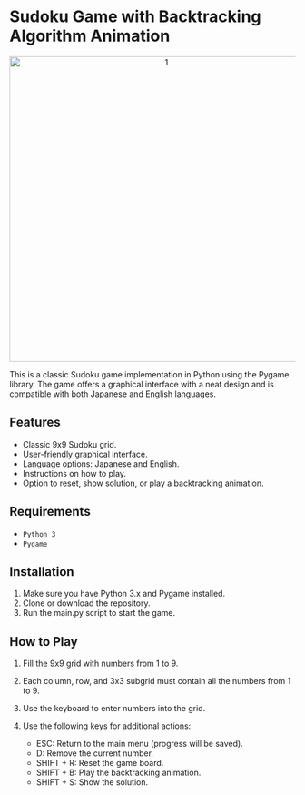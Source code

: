 # Sudoku Game with Backtracking Algorithm Animation

<p align="center">
  <img width="537" alt="1" src="https://user-images.githubusercontent.com/111611023/226086168-efc15c2c-b31a-4cc4-a6a6-341596adae3b.gif">
</p>

This is a classic Sudoku game implementation in Python using the Pygame library. The game offers a graphical interface with a neat design and is compatible with both Japanese and English languages.

## Features
- Classic 9x9 Sudoku grid.
- User-friendly graphical interface.
- Language options: Japanese and English.
- Instructions on how to play.
- Option to reset, show solution, or play a backtracking animation.

## Requirements
- `Python 3`
- `Pygame`

## Installation
1. Make sure you have Python 3.x and Pygame installed.
2. Clone or download the repository.
3. Run the main.py script to start the game.

## How to Play
1. Fill the 9x9 grid with numbers from 1 to 9.
2. Each column, row, and 3x3 subgrid must contain all the numbers from 1 to 9.
3. Use the keyboard to enter numbers into the grid.

4. Use the following keys for additional actions:
   - ESC: Return to the main menu (progress will be saved).
   - D: Remove the current number.
   - SHIFT + R: Reset the game board.
   - SHIFT + B: Play the backtracking animation.
   - SHIFT + S: Show the solution.
